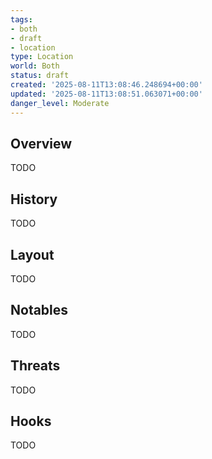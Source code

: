 ```yaml
---
tags:
- both
- draft
- location
type: Location
world: Both
status: draft
created: '2025-08-11T13:08:46.248694+00:00'
updated: '2025-08-11T13:08:51.063071+00:00'
danger_level: Moderate
---
```



## Overview

TODO
## History

TODO
## Layout

TODO
## Notables

TODO
## Threats

TODO
## Hooks

TODO
